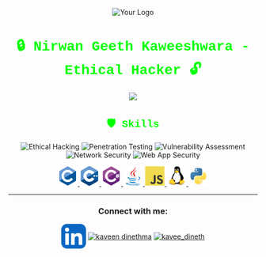 <!-- Header -->
<p align="center">
  <img src="https://raw.githubusercontent.com/7oSkaaa/7oSkaaa/main/Images/about_me.gif" alt="Your Logo" width="200"/>
</p>

<!-- Title -->
<h1 align="center"><span style="color: #00FF00; font-family: 'Courier New', Courier, monospace;">🔒 Nirwan Geeth Kaweeshwara - Ethical Hacker 🔓</span></h1>

<!-- Introduction -->
</p>

<p align="center">
  <a href="https://github.com/DenverCoder1/readme-typing-svg"><img src="https://readme-typing-svg.herokuapp.com?font=Time+New+Roman&color=cyan&size=25&center=true&vCenter=true&width=600&height=100&lines=My+name+is+Nirwan+geeth+kaweeshwara.;I+am+Ethical+Hacker,;I+Studing+Cybersecurity.;Thank+You"></a>
</p>

<!-- Skills -->
<h2 align="center"><span style="color: #00FF00; font-family: 'Courier New', Courier, monospace;">🛡️ Skills</span></h2>

<p align="center">
  <img src="https://img.shields.io/badge/Ethical%20Hacking-Expert-brightgreen" alt="Ethical Hacking"/>
  <img src="https://img.shields.io/badge/Penetration%20Testing-Pro-brightgreen" alt="Penetration Testing"/>
  <img src="https://img.shields.io/badge/Vulnerability%20Assessment-Pro-brightgreen" alt="Vulnerability Assessment"/>
  <img src="https://img.shields.io/badge/Network%20Security-Advanced-blue" alt="Network Security"/>
  <img src="https://img.shields.io/badge/Web%20App%20Security-Advanced-blue" alt="Web App Security"/>
  <!-- Add more badges for your skills -->
</p>

<!-- Contact -->

<p align="center"> <a href="https://www.cprogramming.com/" target="_blank" rel="noreferrer"> <img src="https://raw.githubusercontent.com/devicons/devicon/master/icons/c/c-original.svg" alt="c" width="40" height="40"/> </a> <a href="https://www.w3schools.com/cpp/" target="_blank" rel="noreferrer"> <img src="https://raw.githubusercontent.com/devicons/devicon/master/icons/cplusplus/cplusplus-original.svg" alt="cplusplus" width="40" height="40"/> </a> <a href="https://www.w3schools.com/cs/" target="_blank" rel="noreferrer"> <img src="https://raw.githubusercontent.com/devicons/devicon/master/icons/csharp/csharp-original.svg" alt="csharp" width="40" height="40"/> </a> <a href="https://www.java.com" target="_blank" rel="noreferrer"> <img src="https://raw.githubusercontent.com/devicons/devicon/master/icons/java/java-original.svg" alt="java" width="40" height="40"/> </a> <a href="https://developer.mozilla.org/en-US/docs/Web/JavaScript" target="_blank" rel="noreferrer"> <img src="https://raw.githubusercontent.com/devicons/devicon/master/icons/javascript/javascript-original.svg" alt="javascript" width="40" height="40"/> </a> <a href="https://www.linux.org/" target="_blank" rel="noreferrer"> <img src="https://raw.githubusercontent.com/devicons/devicon/master/icons/linux/linux-original.svg" alt="linux" width="40" height="40"/> </a> <a href="https://www.python.org" target="_blank" rel="noreferrer"> <img src="https://raw.githubusercontent.com/devicons/devicon/master/icons/python/python-original.svg" alt="python" width="40" height="40"/> </a> </p>

---

<h3 align="center">Connect with me:</h3>
<p align="center">
<a href="https://linkedin.com/in/nirwan-geeth-0057a62b1" target="blank"><img align="center" src="https://github.com/tandpfun/skill-icons/blob/main/icons/LinkedIn.svg" alt="nirwan-geeth-0057a62b1" height="50" width="50" /></a>
<a href="https://fb.com/nirwan geeth" target="blank"><img align="center" src="https://raw.githubusercontent.com/rahuldkjain/github-profile-readme-generator/master/src/images/icons/Social/facebook.svg" alt="kaveen dinethma" height="50" width="50" /></a>
<a href="https://www.instagram.com/nirwangeeth/" target="blank"><img align="center" src="https://www.edigitalagency.com.au/wp-content/uploads/new-Instagram-icon-png-full-colour.png" alt="kavee_dineth" height="50" width="50" /></a>
</p>

